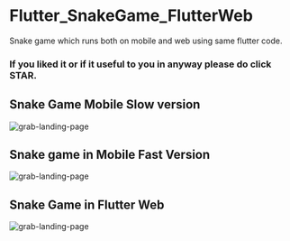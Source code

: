 # Flutter_SnakeGame_FlutterWeb
Snake game which runs both on mobile and web using same flutter code.

### If you liked it or if it useful to you in anyway please do click STAR.

## Snake Game Mobile Slow version
![grab-landing-page](https://github.com/sur950/Flutter_SnakeGame_FlutterWeb/blob/master/slow_duration.gif)

## Snake game in Mobile Fast Version
![grab-landing-page](https://github.com/sur950/Flutter_SnakeGame_FlutterWeb/blob/master/speed.gif)

## Snake Game in Flutter Web
![grab-landing-page](https://github.com/sur950/Flutter_SnakeGame_FlutterWeb/blob/master/web.gif)

